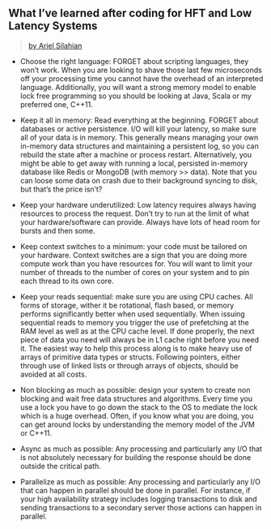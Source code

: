 
## What I’ve learned after coding for HFT and Low Latency Systems

> [by Ariel Silahian](https://www.linkedin.com/pulse/what-ive-learned-after-coding-hft-low-latency-systems-ariel/)

* Choose the right language: FORGET about scripting languages, they won’t work. When you are looking to shave those last few microseconds off your processing time you cannot have the overhead of an interpreted language. Additionally, you will want a strong memory model to enable lock free programming so you should be looking at Java, Scala or my preferred one, C++11.

* Keep it all in memory: Read everything at the beginning. FORGET about databases or active persistence. I/O will kill your latency, so make sure all of your data is in memory. This generally means managing your own in-memory data structures and maintaining a persistent log, so you can rebuild the state after a machine or process restart. Alternatively, you might be able to get away with running a local, persisted in-memory database like Redis or MongoDB (with memory >> data). Note that you can loose some data on crash due to their background syncing to disk, but that’s the price isn’t?

* Keep your hardware underutilized: Low latency requires always having resources to process the request. Don’t try to run at the limit of what your hardware/software can provide. Always have lots of head room for bursts and then some.

* Keep context switches to a minimum: your code must be tailored on your hardware. Context switches are a sign that you are doing more compute work than you have resources for. You will want to limit your number of threads to the number of cores on your system and to pin each thread to its own core.

* Keep your reads sequential: make sure you are using CPU caches. All forms of storage, wither it be rotational, flash based, or memory performs significantly better when used sequentially. When issuing sequential reads to memory you trigger the use of prefetching at the RAM level as well as at the CPU cache level. If done properly, the next piece of data you need will always be in L1 cache right before you need it. The easiest way to help this process along is to make heavy use of arrays of primitive data types or structs. Following pointers, either through use of linked lists or through arrays of objects, should be avoided at all costs.

* Non blocking as much as possible: design your system to create non blocking and wait free data structures and algorithms. Every time you use a lock you have to go down the stack to the OS to mediate the lock which is a huge overhead. Often, if you know what you are doing, you can get around locks by understanding the memory model of the JVM or C++11.

* Async as much as possible: Any processing and particularly any I/O that is not absolutely necessary for building the response should be done outside the critical path.

* Parallelize as much as possible: Any processing and particularly any I/O that can happen in parallel should be done in parallel. For instance, if your high availability strategy includes logging transactions to disk and sending transactions to a secondary server those actions can happen in parallel.
